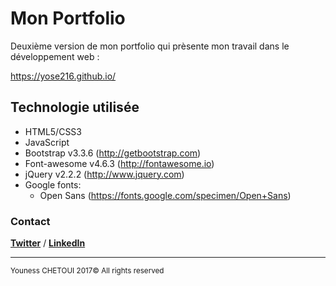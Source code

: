 # Mon Portfolio

Deuxième version de mon portfolio qui prèsente mon travail dans le développement web :

https://yose216.github.io/

## Technologie utilisée

+ HTML5/CSS3
+ JavaScript
+ Bootstrap v3.3.6 (http://getbootstrap.com)
+ Font-awesome v4.6.3 (http://fontawesome.io)
+ jQuery v2.2.2 (http://www.jquery.com)
+ Google fonts:
    + Open Sans (https://fonts.google.com/specimen/Open+Sans)
   
### Contact 

**[Twitter](https://twitter.com/Youness_Chetoui)** / **[LinkedIn](https://fr.linkedin.com/in/youness-chetoui-70b296122)**

-----------------

<sup>Youness CHETOUI 2017© All rights reserved</sup>
